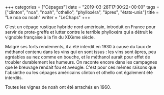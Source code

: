 +++
categories = ["Cépages"]
date = "2019-03-28T17:30:22+00:00"
tags = ["clinton", "noa", "noah", "othello", "phylloxéra", "âpres", "états-unis"] 
title = "Le noa ou noah"
writer = "LeChaps"
+++

C'est un cépage rustique hybride nord américain, introduit en France pour servir de prote-greffe et lutter contre le terrible phylloxéra qui a détruit le vignoble française à la fin du XIXème siècle.  

Malgré ses forts rendements, il a été interdit en 1930 à cause du taux de méthanol contenu dans les vins qui en sont issus : les vins sont âpres, peu agréables au nez comme en bouche, et le méthanol aurait pour effet de troubler durablement les humeurs. On raconte encore dans les campagnes que le breuvage rendait fou et aveugle. C'est pour ces mêmes raisons que l'absinthe ou les cépages américains clinton et othello ont également été interdits.  

Toutes les vignes de noah ont été arrachés en 1960.